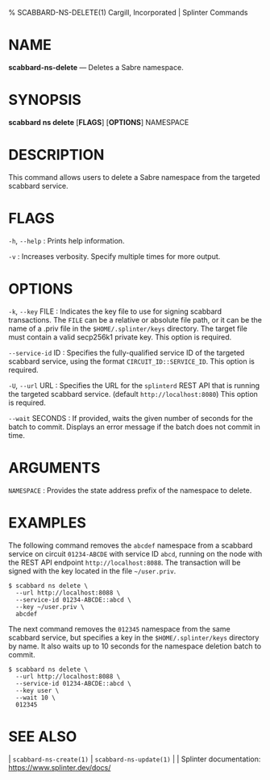 % SCABBARD-NS-DELETE(1) Cargill, Incorporated | Splinter Commands
<!--
  Copyright 2018-2020 Cargill Incorporated
  Licensed under Creative Commons Attribution 4.0 International License
  https://creativecommons.org/licenses/by/4.0/
-->

NAME
====

**scabbard-ns-delete** — Deletes a Sabre namespace.

SYNOPSIS
========

**scabbard ns delete** \[**FLAGS**\] \[**OPTIONS**\] NAMESPACE

DESCRIPTION
===========
This command allows users to delete a Sabre namespace from the targeted scabbard
service.

FLAGS
=====
`-h`, `--help`
: Prints help information.

`-v`
: Increases verbosity. Specify multiple times for more output.

OPTIONS
=======
`-k`, `--key` FILE
: Indicates the key file to use for signing scabbard transactions. The `FILE`
  can be a relative or absolute file path, or it can be the name of a .priv file
  in the `$HOME/.splinter/keys` directory. The target file must contain a valid
  secp256k1 private key. This option is required.

`--service-id` ID
: Specifies the fully-qualified service ID of the targeted scabbard service,
  using the format `CIRCUIT_ID::SERVICE_ID`. This option is required.

`-U`, `--url` URL
: Specifies the URL for the `splinterd` REST API that is running the targeted
  scabbard service. (default `http://localhost:8080`) This option is required.

`--wait` SECONDS
: If provided, waits the given number of seconds for the batch to commit.
  Displays an error message if the batch does not commit in time.

ARGUMENTS
=========
`NAMESPACE`
: Provides the state address prefix of the namespace to delete.

EXAMPLES
========
The following command removes the `abcdef` namespace from a scabbard service on
circuit `01234-ABCDE` with service ID `abcd`, running on the node with the REST
API endpoint `http://localhost:8088`. The transaction will be signed with the
key located in the file `~/user.priv`.

```
$ scabbard ns delete \
  --url http://localhost:8088 \
  --service-id 01234-ABCDE::abcd \
  --key ~/user.priv \
  abcdef
```

The next command removes the `012345` namespace from the same scabbard service,
but specifies a key in the `$HOME/.splinter/keys` directory by name. It also
waits up to 10 seconds for the namespace deletion batch to commit.

```
$ scabbard ns delete \
  --url http://localhost:8088 \
  --service-id 01234-ABCDE::abcd \
  --key user \
  --wait 10 \
  012345
```

SEE ALSO
========
| `scabbard-ns-create(1)`
| `scabbard-ns-update(1)`
|
| Splinter documentation: https://www.splinter.dev/docs/

